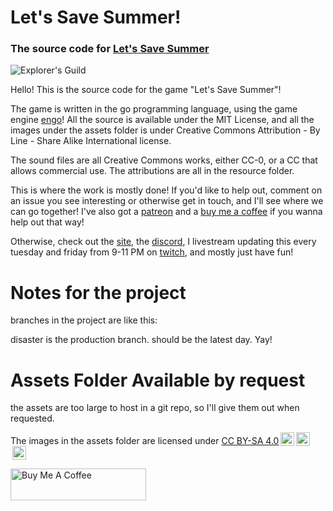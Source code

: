 # Let's Save Summer!

### The source code for [Let's Save Summer](https://www.letssavesummer.com)

![Explorer's Guild](https://www.letssavesummer.com/readme/explorer.png)

Hello! This is the source code for the game "Let's Save Summer"!

The game is written in the go programming language, using the game engine [engo](https://www.github.com/EngoEngine/engo)!
All the source is available under the MIT License, and all the images under the
assets folder is under Creative Commons Attribution - By Line - Share Alike International license.

The sound files are all Creative Commons works, either
CC-0, or a CC that allows commercial use. The attributions are all in the resource folder.

This is where the work is mostly done! If you'd like to help out, comment on an issue you see interesting or otherwise
get in touch, and I'll see where we can go together! I've also got a [patreon](https://www.patreon.com/noofbiz) and a
[buy me a coffee](https://www.buymeacoffee.com/Letssavesummer) if you wanna help out that way!

Otherwise, check out the [site](https://www.github.com/EngoEngine/engo), the [discord](https://discord.gg/EgrBq9),
I livestream updating this every tuesday and friday from 9-11 PM on [twitch](https://www.twitch.tv/noofbiz), and mostly
just have fun!

# Notes for the project

branches in the project are like this:

disaster is the production branch. should be the latest
day. Yay!

# Assets Folder Available by request

the assets are too large to host in a git repo, so I'll give them out when
requested.

<p xmlns:dct="http://purl.org/dc/terms/" xmlns:cc="http://creativecommons.org/ns#" class="license-text">The images in the assets folder are licensed under <a rel="license" href="https://creativecommons.org/licenses/by-sa/4.0">CC BY-SA 4.0<img style="height:22px!important;margin-left:3px;vertical-align:text-bottom;" src="https://mirrors.creativecommons.org/presskit/icons/cc.svg?ref=chooser-v1" /><img style="height:22px!important;margin-left:3px;vertical-align:text-bottom;" src="https://mirrors.creativecommons.org/presskit/icons/by.svg?ref=chooser-v1" /><img style="height:22px!important;margin-left:3px;vertical-align:text-bottom;" src="https://mirrors.creativecommons.org/presskit/icons/sa.svg?ref=chooser-v1" /></a></p>

<a href="https://www.buymeacoffee.com/Letssavesummer" target="\_blank"><img src="https://cdn.buymeacoffee.com/buttons/default-orange.png" alt="Buy Me A Coffee" style="height: 51px !important;width: 217px !important;" ></a>
